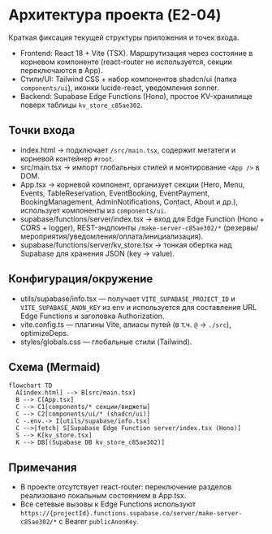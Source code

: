 # Архитектура проекта (E2-04)

Краткая фиксация текущей структуры приложения и точек входа.

- Frontend: React 18 + Vite (TSX). Маршрутизация через состояние в корневом компоненте (react-router не используется, секции переключаются в App).
- Стили/UI: Tailwind CSS + набор компонентов shadcn/ui (папка `components/ui`), иконки lucide-react, уведомления sonner.
- Backend: Supabase Edge Functions (Hono), простое KV-хранилище поверх таблицы `kv_store_c85ae302`.

## Точки входа

- index.html → подключает `/src/main.tsx`, содержит метатеги и корневой контейнер `#root`.
- src/main.tsx → импорт глобальных стилей и монтирование `<App />` в DOM.
- App.tsx → корневой компонент, организует секции (Hero, Menu, Events, TableReservation, EventBooking, EventPayment, BookingManagement, AdminNotifications, Contact, About и др.), использует компоненты из `components/ui`.
- supabase/functions/server/index.tsx → вход для Edge Function (Hono + CORS + logger), REST-эндпоинты `/make-server-c85ae302/*` (резервы/мероприятия/уведомления/оплата/инициализация).
- supabase/functions/server/kv_store.tsx → тонкая обертка над Supabase для хранения JSON (key → value).

## Конфигурация/окружение

- utils/supabase/info.tsx — получает `VITE_SUPABASE_PROJECT_ID` и `VITE_SUPABASE_ANON_KEY` из env и используется для составления URL Edge Functions и заголовка Authorization.
- vite.config.ts — плагины Vite, алиасы путей (в т.ч. `@` → `./src`), optimizeDeps.
- styles/globals.css — глобальные стили (Tailwind).

## Схема (Mermaid)

```mermaid
flowchart TD
  A[index.html] --> B[src/main.tsx]
  B --> C[App.tsx]
  C --> C1[components/* секции/виджеты]
  C --> C2[components/ui/* (shadcn/ui)]
  C -.env.-> I[utils/supabase/info.tsx]
  C -->|fetch| S[Supabase Edge Function server/index.tsx (Hono)]
  S --> K[kv_store.tsx]
  K --> DB[(Supabase DB kv_store_c85ae302)]
```

## Примечания

- В проекте отсутствует react-router: переключение разделов реализовано локальным состоянием в App.tsx.
- Все сетевые вызовы к Edge Functions используют `https://{projectId}.functions.supabase.co/server/make-server-c85ae302/*` с Bearer `publicAnonKey`.
